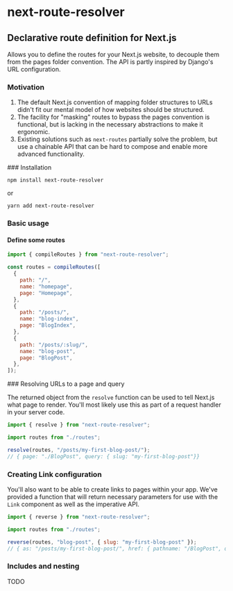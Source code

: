 # next-route-resolver

## Declarative route definition for Next.js

Allows you to define the routes for your Next.js website, to decouple them from the pages folder convention. The API is partly inspired by Django's URL configuration.

### Motivation

1. The default Next.js convention of mapping folder structures to URLs didn't fit our mental model of how websites should be structured.
2. The facility for "masking" routes to bypass the pages convention is functional, but is lacking in the necessary abstractions to make it ergonomic.
3. Existing solutions such as `next-routes` partially solve the problem, but use a chainable API that can be hard to compose and enable more advanced functionality.

### Installation

```
npm install next-route-resolver
```

or

```
yarn add next-route-resolver
```

### Basic usage

#### Define some routes

```javascript
import { compileRoutes } from "next-route-resolver";

const routes = compileRoutes([
  {
    path: "/",
    name: "homepage",
    page: "Homepage",
  },
  {
    path: "/posts/",
    name: "blog-index",
    page: "BlogIndex",
  },
  {
    path: "/posts/:slug/",
    name: "blog-post",
    page: "BlogPost",
  },
]);
```

### Resolving URLs to a page and query

The returned object from the `resolve` function can be used to tell Next.js what page to render. You'll most likely use this as part of a request handler in your server code.

```javascript
import { resolve } from "next-route-resolver";

import routes from "./routes";

resolve(routes, "/posts/my-first-blog-post/");
// { page: "./BlogPost", query: { slug: "my-first-blog-post"}}
```

### Creating Link configuration

You'll also want to be able to create links to pages within your app. We've provided a function that will return necessary parameters for use with the `Link`
component as well as the imperative API.

```javascript
import { reverse } from "next-route-resolver";

import routes from "./routes";

reverse(routes, "blog-post", { slug: "my-first-blog-post" });
// { as: "/posts/my-first-blog-post/", href: { pathname: "/BlogPost", query: { slug: "my-first-blog-post" }}}
```

### Includes and nesting

TODO
